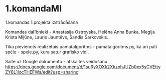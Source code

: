 # 1.komandaMI

1.komandas 1.projekta izstrādāšana

Komandas dalībnieki - Anastasija Ostrovska, Helēna Anna Bunka, Megija Krista Miļūne, Lauris Jauntēvs, Sandis Šarkovskis.

Tika pievienots realizētais pamatalgoritms - pamatalgoritms.py, kā arī pati spēle - spele.py, kura satur grafisko vidi.

Saite uz Google dokumentu - atskaites veidošanu
https://docs.google.com/document/d/1suRyXOXk2XkzohJUZb0xx5sCVEttyZY8L1IocTHEFWs/edit?usp=sharing

